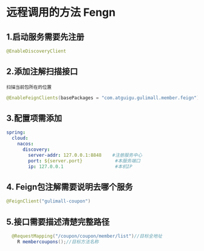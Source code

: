 # 远程调用的方法 Fengn

## 1.启动服务需要先注册 

```java
@EnableDiscoveryClient
```

## 2.添加注解扫描接口

`扫描当前包所在的位置`

```java
@EnableFeignClients(basePackages = "com.atguigu.gulimall.member.feign")
```

## 3.配置项需添加

```yml
spring:
  cloud:
    nacos:
      discovery:
        server-addr: 127.0.0.1:8848    #注册服务中心
        port: ${server.port}			#本服务端口
        ip: 127.0.0.1					#本机IP
```

## 4. Feign包注解需要说明去哪个服务

```java
@FeignClient("gulimall-coupon")
```

## 5.接口需要描述清楚完整路径

```java
  @RequestMapping("/coupon/coupon/member/list")//目标全地址
    R membercoupons();//目标方法名称
```

